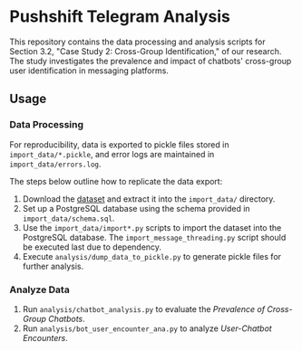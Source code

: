 # Pushshift Telegram Analysis

This repository contains the data processing and analysis scripts for Section 3.2, "Case Study 2: Cross-Group Identification," of our research. The study investigates the prevalence and impact of chatbots' cross-group user identification in messaging platforms.

## Usage

### Data Processing
For reproducibility, data is exported to pickle files stored in `import_data/*.pickle`, and error logs are maintained in `import_data/errors.log`.

The steps below outline how to replicate the data export:

1. Download the [dataset](https://zenodo.org/records/3607497) and extract it into the `import_data/` directory.
2. Set up a PostgreSQL database using the schema provided in `import_data/schema.sql`.
3. Use the `import_data/import*.py` scripts to import the dataset into the PostgreSQL database. The `import_message_threading.py` script should be executed last due to dependency.
4. Execute `analysis/dump_data_to_pickle.py` to generate pickle files for further analysis.

### Analyze Data
1. Run `analysis/chatbot_analysis.py` to evaluate the *Prevalence of Cross-Group Chatbots*.
2. Run `analysis/bot_user_encounter_ana.py` to analyze *User-Chatbot Encounters*.
